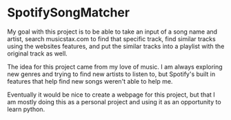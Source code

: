 # SpotifySongMatcher

My goal with this project is to be able to take an input of a song name and artist, search musicstax.com to find that specific track, find similar tracks using the websites features, and put the similar tracks into a playlist with the original track as well.

The idea for this project came from my love of music. I am always exploring new genres and trying to find new artists to listen to, but Spotify's built in features that help find new songs weren't able to help me.

Eventually it would be nice to create a webpage for this project, but that I am mostly doing this as a personal project and using it as an opportunity to learn python.
